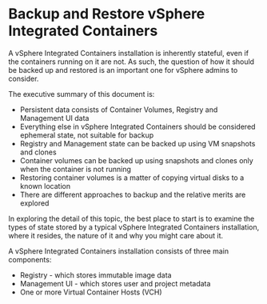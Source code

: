 # Backup and Restore vSphere Integrated Containers #

A vSphere Integrated Containers installation is inherently stateful, even if the containers running on it are not. As such, the question of how it should be backed up and restored is an important one for vSphere admins to consider.

The executive summary of this document is:

- Persistent data consists of Container Volumes, Registry and Management UI data
- Everything else in vSphere Integrated Containers should be considered ephemeral state, not suitable for backup
- Registry and Management state can be backed up using VM snapshots and clones
- Container volumes can be backed up using snapshots and clones only when the container is not running
- Restoring container volumes is a matter of copying virtual disks to a known location
- There are different approaches to backup and the relative merits are explored

In exploring the detail of this topic, the best place to start is to examine the types of state stored by a typical vSphere Integrated Containers installation, where it resides, the nature of it and why you might care about it.

A vSphere Integrated Containers installation consists of three main components:

- Registry - which stores immutable image data
- Management UI - which stores user and project metadata
- One or more Virtual Container Hosts (VCH)